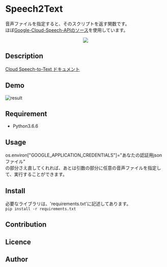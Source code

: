 Speech2Text
====

音声ファイルを指定すると、そのスクリプトを返す関数です。  
ほぼ[Google-Cloud-Speech-APIのソース](https://github.com/GoogleCloudPlatform/python-docs-samples/tree/master/speech/cloud-client)を使用しています。  
<div align="center">
<img src=https://cloud.google.com/images/products/speech/speech-api-lead.png "Google-Speech-API">
</div>

## Description
[Cloud Speech-to-Text ドキュメント](https://cloud.google.com/speech-to-text/docs/?hl=ja)

## Demo
![result](https://github.com/zacceydesuyo/Speech2Text/blob/development/Speech2TextDemo.gif)

## Requirement
- Python3.6.6  

## Usage
os.environ["GOOGLE_APPLICATION_CREDENTIALS"]="あなたの認証用jsonファイル"  
の部分さえ直してくれれば、あとは引数の部分に任意の音声ファイルを指定して、実行することができます。  
 

## Install
必要なライブラリは、'requirements.txt'に記述してあります。  
`pip install -r requirements.txt` 

## Contribution

## Licence

## Author

